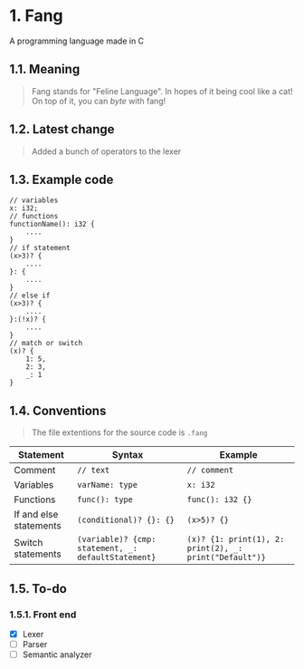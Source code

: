 # 1. Fang
A programming language made in C
## 1.1. Meaning
> Fang stands for "Feline Language". In hopes of it being cool like a cat!  
> On top of it, you can _byte_ with fang!
## 1.2. Latest change
> Added a bunch of operators to the lexer
## 1.3. Example code
```
// variables
x: i32;
// functions
functionName(): i32 {
    ....
}
// if statement
(x>3)? {
    ....
}: {
    ....
}
// else if
(x>3)? {
    ....
}:(!x)? {
    ....
}
// match or switch
(x)? {
    1: 5,
    2: 3,
    _: 1
}
```
## 1.4. Conventions
> The file extentions for the source code is `.fang`

| Statement              | Syntax                                              | Example                                                |
| ---------------------- | --------------------------------------------------- | ------------------------------------------------------ |
| Comment                | `// text`                                           | `// comment`                                           |
| Variables              | `varName: type`                                     | `x: i32`                                               |
| Functions              | `func(): type`                                      | `func(): i32 {}`                                       |
| If and else statements | `(conditional)? {}: {}`                             | `(x>5)? {}`                                            |
| Switch statements      | `(variable)? {cmp: statement, _: defaultStatement}` | `(x)? {1: print(1), 2: print(2), _: print("Default")}` |
## 1.5. To-do
### 1.5.1. Front end
- [x] Lexer
- [ ] Parser
- [ ] Semantic analyzer
